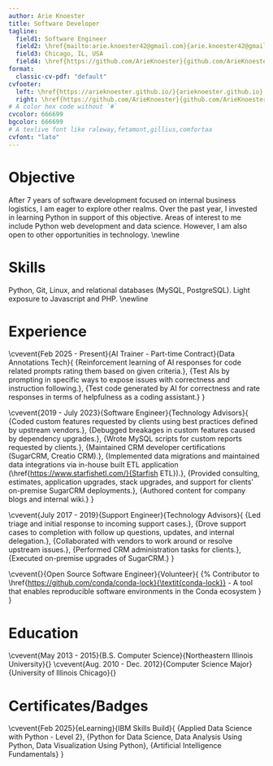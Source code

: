 ```yaml
---
author: Arie Knoester
title: Software Developer
tagline:
  field1: Software Engineer
  field2: \href{mailto:arie.knoester42@gmail.com}{arie.knoester42@gmail.com}
  field3: Chicago, IL, USA
  field4: \href{https://github.com/ArieKnoester}{github.com/ArieKnoester}
format:
  classic-cv-pdf: "default"
cvfooter:
  left: \href{https://arieknoester.github.io/}{arieknoester.github.io}
  right: \href{https://github.com/ArieKnoester}{github.com/ArieKnoester/}
# A color hex code without `#`
cvcolor: 666699
bgcolor: 666699
# A texlive font like raleway,fetamont,gillius,comfortaa
cvfont: "lato"
---
```


# Objective

After 7 years of software development focused on internal business logistics, I am eager to explore other realms. 
Over the past year, I invested in learning Python in support of this objective. Areas of interest to me include
Python web development and data science. However, I am also open to other opportunities in technology. \newline

# Skills

Python, Git, Linux, and relational databases (MySQL, PostgreSQL). Light exposure to Javascript and PHP. \newline

# Experience

\cvevent{Feb 2025 - Present}{AI Trainer - Part-time Contract}{Data Annotations Tech}{
  {Reinforcement learning of AI responses for code related prompts rating them based on given criteria.},
  {Test AIs by prompting in specific ways to expose issues with correctness and instruction following.},
  {Test code generated by AI for correctness and rate responses in terms of helpfulness as a coding assistant.}
}

\cvevent{2019 - July 2023}{Software Engineer}{Technology Advisors}{
  {Coded custom features requested by clients using best practices defined by upstream vendors.},
  {Debugged breakages in custom features caused by dependency upgrades.},
  {Wrote MySQL scripts for custom reports requested by clients.},
  {Maintained CRM developer certifications (SugarCRM, Creatio CRM).},
  {Implemented data migrations and maintained data integrations via in-house built ETL application (\href{https://www.starfishetl.com/}{Starfish ETL}).},
  {Provided consulting, estimates, application upgrades, stack upgrades, and support for clients' on-premise SugarCRM deployments.},
  {Authored content for company blogs and internal wiki.}
}

\cvevent{July 2017 - 2019}{Support Engineer}{Technology Advisors}{
  {Led triage and initial response to incoming support cases.},
  {Drove support cases to completion with follow up questions, updates, and internal delegation.},
  {Collaborated with vendors to work around or resolve upstream issues.},
  {Performed CRM administration tasks for clients.},
  {Executed on-premise upgrades of SugarCRM.}
}

\cvevent{}{Open Source Software Engineer}{Volunteer}{
  {%
    Contributor to \href{https://github.com/conda/conda-lock}{\textit{conda-lock}}
    - A tool that enables reproducible software environments in the Conda ecosystem
  }
}

# Education

\cvevent{May 2013 - 2015}{B.S. Computer Science}{Northeastern Illinois University}{}
\cvevent{Aug. 2010 - Dec. 2012}{Computer Science Major}{University of Illinois Chicago}{}

# Certificates/Badges

\cvevent{Feb 2025}{eLearning}{IBM Skills Build}{
  {Applied Data Science with Python - Level 2},
  {Python for Data Science, Data Analysis Using Python, Data Visualization Using Python},
  {Artificial Intelligence Fundamentals}
}
<!--
# About me

\cvevent{}{Interests}{Endeavoring to keep life simple in an increasingly complex world.}{
  {Walking/cycling},
  {PC gaming},
  {Fantasy and sci-fi series and movies}
}
-->

